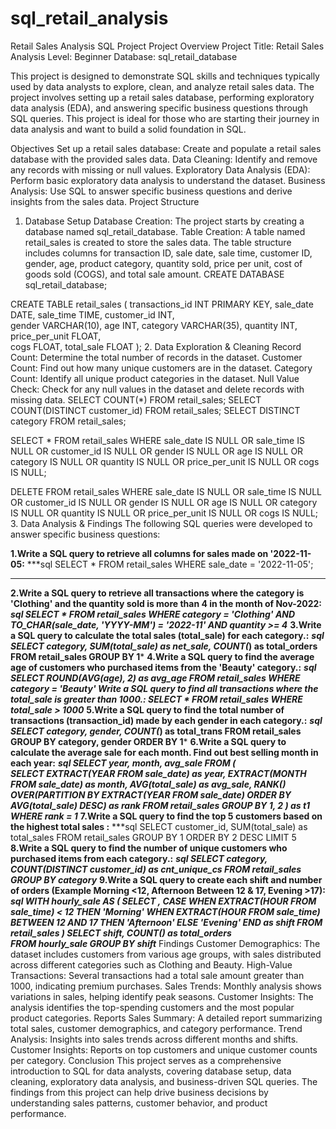 # sql_retail_analysis
Retail Sales Analysis SQL Project
Project Overview
Project Title: Retail Sales Analysis
Level: Beginner
Database: sql_retail_database

This project is designed to demonstrate SQL skills and techniques typically used by data analysts to explore, clean, and analyze retail sales data. The project involves setting up a retail sales database, performing exploratory data analysis (EDA), and answering specific business questions through SQL queries. This project is ideal for those who are starting their journey in data analysis and want to build a solid foundation in SQL.

Objectives
Set up a retail sales database: Create and populate a retail sales database with the provided sales data.
Data Cleaning: Identify and remove any records with missing or null values.
Exploratory Data Analysis (EDA): Perform basic exploratory data analysis to understand the dataset.
Business Analysis: Use SQL to answer specific business questions and derive insights from the sales data.
Project Structure
1. Database Setup
Database Creation: The project starts by creating a database named sql_retail_database.
Table Creation: A table named retail_sales is created to store the sales data. The table structure includes columns for transaction ID, sale date, sale time, customer ID, gender, age, product category, quantity sold, price per unit, cost of goods sold (COGS), and total sale amount.
CREATE DATABASE sql_retail_database;

CREATE TABLE retail_sales
(
    transactions_id INT PRIMARY KEY,
    sale_date DATE,	
    sale_time TIME,
    customer_id INT,	
    gender VARCHAR(10),
    age INT,
    category VARCHAR(35),
    quantity INT,
    price_per_unit FLOAT,	
    cogs FLOAT,
    total_sale FLOAT
);
2. Data Exploration & Cleaning
Record Count: Determine the total number of records in the dataset.
Customer Count: Find out how many unique customers are in the dataset.
Category Count: Identify all unique product categories in the dataset.
Null Value Check: Check for any null values in the dataset and delete records with missing data.
SELECT COUNT(*) FROM retail_sales;
SELECT COUNT(DISTINCT customer_id) FROM retail_sales;
SELECT DISTINCT category FROM retail_sales;

SELECT * FROM retail_sales
WHERE 
    sale_date IS NULL OR sale_time IS NULL OR customer_id IS NULL OR 
    gender IS NULL OR age IS NULL OR category IS NULL OR 
    quantity IS NULL OR price_per_unit IS NULL OR cogs IS NULL;

DELETE FROM retail_sales
WHERE 
    sale_date IS NULL OR sale_time IS NULL OR customer_id IS NULL OR 
    gender IS NULL OR age IS NULL OR category IS NULL OR 
    quantity IS NULL OR price_per_unit IS NULL OR cogs IS NULL;
3. Data Analysis & Findings
The following SQL queries were developed to answer specific business questions:

**1.Write a SQL query to retrieve all columns for sales made on '2022-11-05:**
***sql
SELECT *
FROM retail_sales
WHERE sale_date = '2022-11-05';
***
**2.Write a SQL query to retrieve all transactions where the category is 'Clothing' and the quantity sold is more than 4 in the month of Nov-2022:**
***sql
SELECT 
  *
FROM retail_sales
WHERE 
    category = 'Clothing'
    AND 
    TO_CHAR(sale_date, 'YYYY-MM') = '2022-11'
    AND
    quantity >= 4***
**3.Write a SQL query to calculate the total sales (total_sale) for each category.:**
***sql
SELECT 
    category,
    SUM(total_sale) as net_sale,
    COUNT(*) as total_orders
FROM retail_sales
GROUP BY 1***
**4.Write a SQL query to find the average age of customers who purchased items from the 'Beauty' category.:**
***sql
SELECT
    ROUND(AVG(age), 2) as avg_age
FROM retail_sales
WHERE category = 'Beauty'
Write a SQL query to find all transactions where the total_sale is greater than 1000.:
SELECT * FROM retail_sales
WHERE total_sale > 1000***
**5.Write a SQL query to find the total number of transactions (transaction_id) made by each gender in each category.:**
***sql
SELECT 
    category,
    gender,
    COUNT(*) as total_trans
FROM retail_sales
GROUP 
    BY 
    category,
    gender
ORDER BY 1***
**6.Write a SQL query to calculate the average sale for each month. Find out best selling month in each year:**
***sql
SELECT 
       year,
       month,
    avg_sale
FROM 
(    
SELECT 
    EXTRACT(YEAR FROM sale_date) as year,
    EXTRACT(MONTH FROM sale_date) as month,
    AVG(total_sale) as avg_sale,
    RANK() OVER(PARTITION BY EXTRACT(YEAR FROM sale_date) ORDER BY AVG(total_sale) DESC) as rank
FROM retail_sales
GROUP BY 1, 2
) as t1
WHERE rank = 1***
**7.Write a SQL query to find the top 5 customers based on the highest total sales :**
***sql
SELECT 
    customer_id,
    SUM(total_sale) as total_sales
FROM retail_sales
GROUP BY 1
ORDER BY 2 DESC
LIMIT 5
**8.Write a SQL query to find the number of unique customers who purchased items from each category.:**
***sql
SELECT 
    category,    
    COUNT(DISTINCT customer_id) as cnt_unique_cs
FROM retail_sales
GROUP BY category***
**9.Write a SQL query to create each shift and number of orders (Example Morning <12, Afternoon Between 12 & 17, Evening >17):**
***sql
WITH hourly_sale
AS
(
SELECT *,
    CASE
        WHEN EXTRACT(HOUR FROM sale_time) < 12 THEN 'Morning'
        WHEN EXTRACT(HOUR FROM sale_time) BETWEEN 12 AND 17 THEN 'Afternoon'
        ELSE 'Evening'
    END as shift
FROM retail_sales
)
SELECT 
    shift,
    COUNT(*) as total_orders    
FROM hourly_sale
GROUP BY shift***
Findings
Customer Demographics: The dataset includes customers from various age groups, with sales distributed across different categories such as Clothing and Beauty.
High-Value Transactions: Several transactions had a total sale amount greater than 1000, indicating premium purchases.
Sales Trends: Monthly analysis shows variations in sales, helping identify peak seasons.
Customer Insights: The analysis identifies the top-spending customers and the most popular product categories.
Reports
Sales Summary: A detailed report summarizing total sales, customer demographics, and category performance.
Trend Analysis: Insights into sales trends across different months and shifts.
Customer Insights: Reports on top customers and unique customer counts per category.
Conclusion
This project serves as a comprehensive introduction to SQL for data analysts, covering database setup, data cleaning, exploratory data analysis, and business-driven SQL queries. The findings from this project can help drive business decisions by understanding sales patterns, customer behavior, and product performance.
